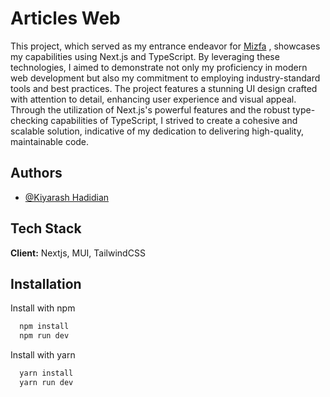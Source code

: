 
# Articles Web


This project, which served as my entrance endeavor for [Mizfa](https://github.com/Mizfa-Tech) , showcases my capabilities using Next.js and TypeScript. By leveraging these technologies, I aimed to demonstrate not only my proficiency in modern web development but also my commitment to employing industry-standard tools and best practices. The project features a stunning UI design crafted with attention to detail, enhancing user experience and visual appeal. Through the utilization of Next.js's powerful features and the robust type-checking capabilities of TypeScript, I strived to create a cohesive and scalable solution, indicative of my dedication to delivering high-quality, maintainable code.

## Authors

- [@Kiyarash Hadidian](https://github.com/Kiyarash17)


## Tech Stack

**Client:** Nextjs, MUI, TailwindCSS


## Installation

Install with npm

```bash
  npm install 
  npm run dev
```

Install with yarn

```bash
  yarn install 
  yarn run dev
```
    